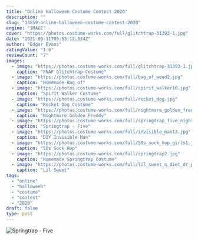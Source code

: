 ```yaml
---
title: "Online Halloween Costume Contest 2020"
description: ""
slug: "13859-online-halloween-costume-contest-2020"
engine: "IMAGE"
cover: "https://photos.costume-works.com/full/glitchtrap-31393-1.jpg"
date: "2021-09-11T05:55:12.334Z"
author: "Edgar Evans"
ratingValue: "1.6"
reviewCount: "7"
images:
  - image: "https://photos.costume-works.com/full/glitchtrap-31393-1.jpg"
    caption: "FNAF Glitchtrap Costume"
  - image: "https://photos.costume-works.com/full/bag_of_weed2.jpg"
    caption: "Homemade Bag of"
  - image: "https://photos.costume-works.com/full/spirit_walker10.jpg"
    caption: "Spirit Walker Costume"
  - image: "https://photos.costume-works.com/full/rocket_dog.jpg"
    caption: "Rocket Dog Costume"
  - image: "https://photos.costume-works.com/full/nightmare_golden_freddy_animatronic2.jpg"
    caption: "Nightmare Golden Freddy"
  - image: "https://photos.costume-works.com/full/springtrap_five_nights_at_freddys.jpg"
    caption: "Springtrap - Five"
  - image: "https://photos.costume-works.com/full/invisible_man13.jpg"
    caption: "DIY Invisible Man"
  - image: "https://photos.costume-works.com/full/50s_sock_hop_girls1.jpg"
    caption: "50s Sock Hop"
  - image: "https://photos.costume-works.com/full/springtrap2.jpg"
    caption: "Homemade Springtrap Costume"
  - image: "https://photos.costume-works.com/full/lil_sweet_n_diet_dr_pepper.jpg"
    caption: "Lil Sweet"
tags:
  - "online"
  - "halloween"
  - "costume"
  - "contest"
  - "2020"
draft: false
type: post
---
```



![Springtrap - Five](https://photos.costume-works.com/full/springtrap_five_nights_at_freddys.jpg "Springtrap - Five")


<!--inArticleAds-->

<!--galleryOne-->


<!--inArticleAds-->

<!--galleryTwo-->


<!--galleryThree-->

